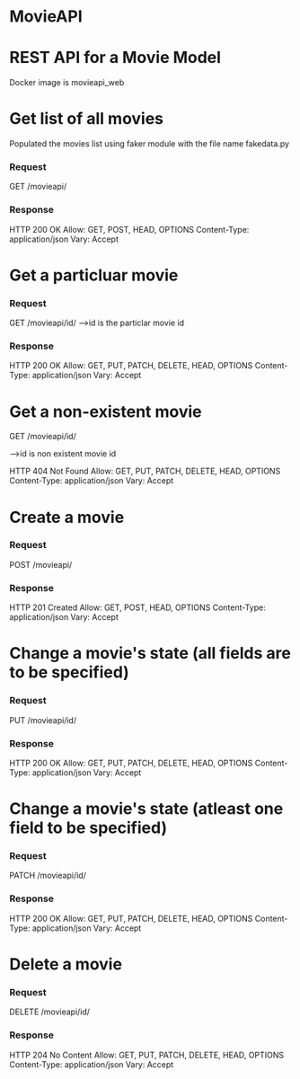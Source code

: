 # MovieAPI

# REST API for a Movie Model

Docker image is movieapi_web

# Get list of all movies

Populated the movies list using faker module with the file name fakedata.py

### Request
GET /movieapi/

### Response

HTTP 200 OK
Allow: GET, POST, HEAD, OPTIONS
Content-Type: application/json
Vary: Accept

# Get a particluar movie

### Request

GET /movieapi/id/
-->id is the particlar movie id

### Response


HTTP 200 OK
Allow: GET, PUT, PATCH, DELETE, HEAD, OPTIONS
Content-Type: application/json
Vary: Accept

# Get a non-existent movie

GET /movieapi/id/

-->id is non existent movie id

HTTP 404 Not Found
Allow: GET, PUT, PATCH, DELETE, HEAD, OPTIONS
Content-Type: application/json
Vary: Accept

# Create a movie

### Request

POST /movieapi/

### Response

HTTP 201 Created
Allow: GET, POST, HEAD, OPTIONS
Content-Type: application/json
Vary: Accept


# Change a movie's state (all fields are to be specified)

### Request
PUT /movieapi/id/


### Response
HTTP 200 OK
Allow: GET, PUT, PATCH, DELETE, HEAD, OPTIONS
Content-Type: application/json
Vary: Accept

# Change a movie's state (atleast one field to be specified)

### Request
PATCH /movieapi/id/

### Response

HTTP 200 OK
Allow: GET, PUT, PATCH, DELETE, HEAD, OPTIONS
Content-Type: application/json
Vary: Accept

# Delete a movie

### Request
DELETE /movieapi/id/

### Response
HTTP 204 No Content
Allow: GET, PUT, PATCH, DELETE, HEAD, OPTIONS
Content-Type: application/json
Vary: Accept














